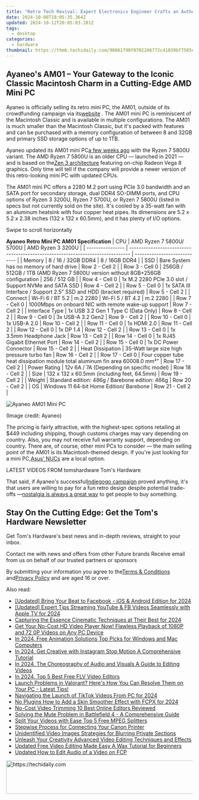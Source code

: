 ```yaml
---
title: "Retro Tech Revival: Expert Electronics Engineer Crafts an Authentic '80S Macintosh Plus Replica"
date: 2024-10-08T18:05:35.364Z
updated: 2024-10-12T20:05:03.281Z
tags:
  - desktop
categories:
  - hardware
thumbnail: https://thmb.techidaily.com/98061f90f0702266772c41039bf7505ea26afb88709675b4845f86d9c07123c1.jpg
---
```


## Ayaneo's AM01 – Your Gateway to the Iconic Classic Macintosh Charm in a Cutting-Edge AMD Mini PC

Ayaneo is officially selling its retro mini PC, the AM01, outside of its crowdfunding campaign via its[website](https://ayaneo.com/goods/8451695378677?) . The AM01 mini PC is reminiscent of the Macintosh Classic and is available in multiple configurations. The AM01 is much smaller than the Macintosh Classic, but it's packed with features and can be purchased with a memory configuration of between 8 and 32GB and primary SSD storage options of up to 1TB.

 Ayaneo updated its AM01 mini PC[a few weeks ago](https://www.tomshardware.com/desktops/mini-pcs/ayaneo-am01-macintosh-esque-mini-pc-design-gets-an-amd-zen-3-upgrade) with the Ryzen 7 5800U variant. The AMD Ryzen 7 5800U is an older CPU — launched in 2021 — and is based on the[Zen 3 architecture](https://www.tomshardware.com/news/amd-zen-3-zen-4-epyc-rome-milan-genoa-architecture-microarchitecture,40561.html) featuring on-chip Radeon Vega 8 graphics. Only time will tell if the company will provide a newer version of this retro-looking mini PC with updated CPUs.

 The AM01 mini PC offers a 2280 M.2 port using PCIe 3.0 bandwidth and an SATA port for secondary storage, dual DDR4 SO-DIMM ports, and CPU options of Ryzen 3 3200U, Ryzen 7 5700U, or Ryzen 7 5800U (listed in specs but not currently sold on the site). It's cooled by a 35-watt fan with an aluminum heatsink with four copper heat pipes. Its dimensions are 5.2 x 5.2 x 2.38 inches (132 x 132 x 60.5mm), and it has plenty of I/O options.

 Swipe to scroll horizontally

__Ayaneo Retro Mini PC AM01 Specification__
| CPU              | AMD Ryzen 7 5800U/ 5700U                                                       | AMD Ryzen 3 3200U            |
| ---------------- | ------------------------------------------------------------------------------ | ---------------------------- |
| Memory           | 8 / 16 / 32GB DDR4                                                             | 8 / 16GB DDR4                |
| SSD              | Bare System has no memory of hard drive                                        | Row 2 - Cell 2               |
| Row 3 - Cell 0   | 256GB / 512GB / 1TB (AMD Ryzen 7 5800U version without 8GB+256GB configuration | 256 / 512 GB                 |
| Row 4 - Cell 0   | 1x M.2 2280 PCIe 3.0 slot / Support NVMe and SATA SSD                          | Row 4 - Cell 2               |
| Row 5 - Cell 0   | 1x SATA III Interface / Support 2.5” SSD and HDD (bracket required)            | Row 5 - Cell 2               |
| Connect          | Wi-Fi 6 / BT 5.2 \| m.2 2280                                                   | Wi-Fi 5 / BT 4.2 \| m.2 2280 |
| Row 7 - Cell 0   | 1000Mbps on onboard NIC with remote wake-up support                            | Row 7 - Cell 2               |
| Interface Type   | 1x USB 3.2 Gen 1 Type C (Data Only)                                            | Row 8 - Cell 2               |
| Row 9 - Cell 0   | 3x USB-A 3.2 Gen2                                                              | Row 9 - Cell 2               |
| Row 10 - Cell 0  | 1x USB-A 2.0                                                                   | Row 10 - Cell 2              |
| Row 11 - Cell 0  | 1x HDMI 2.0                                                                    | Row 11 - Cell 2              |
| Row 12 - Cell 0  | 1x DP 1.4                                                                      | Row 12 - Cell 2              |
| Row 13 - Cell 0  | 1x 3.5mm Headphone Jack                                                        | Row 13 - Cell 2              |
| Row 14 - Cell 0  | 1x RJ45 Gigabit Ethernet Port                                                  | Row 14 - Cell 2              |
| Row 15 - Cell 0  | 1x DC Power Connector                                                          | Row 15 - Cell 2              |
| Heat Dissipation | 35-Watt large size high pressure turbo fan                                     | Row 16 - Cell 2              |
| Row 17 - Cell 0  | Four copper tube heat dissipation module total aluminum fin area 60008.0 mm²”  | Row 17 - Cell 2              |
| Power Rating     | 12v 6A / 7A (Depending on specific model)                                      | Row 18 - Cell 2              |
| Size             | 132 x 132 x 60.5mm (including feet, 64.5mm)                                    | Row 19 - Cell 2              |
| Weight           | Standard edition: 486g / Barebone edition: 466g                                | Row 20 - Cell 2              |
| OS               | Windows 11 64-bit Home Edition/ Barebone                                       | Row 21 - Cell 2              |

![Ayaneo AM01 Mini PC](https://cdn.mos.cms.futurecdn.net/WGEpGR8Pts2g8USJ2KBFfh-320-80.jpg)

 (Image credit: Ayaneo)

 The pricing is fairly attractive, with the highest-spec options retailing at $449 including shipping, though customs charges may vary depending on country. Also, you may not receive full warranty support, depending on country. There are, of course, other mini PCs to consider — the main selling point of the AM01 is its Macintosh-themed design. If you're just looking for a mini PC,[Asus' NUCs](https://www.tomshardware.com/desktops/mini-pcs/asus-reveals-pricing-for-its-new-nucs-nuc-14-pro-starts-at-dollar394-and-nuc-14-pro-at-dollar869) are a local option.

 LATEST VIDEOS FROM tomshardware Tom's Hardware

 That said, if Ayaneo's successful[Indiegogo campaign](https://www.indiegogo.com/projects/ayaneo-retro-mini-pc-creator-of-mini-pc-2-0-era#/) proved anything, it's that users are willing to pay for a fun retro design despite potential trade-offs —[nostalgia is always a great way](https://www.tomshardware.com/peripherals/mechanical-keyboards/grab-this-cool-retro-console-inspired-keyboard-for-just-dollar83) to get people to buy something.

## Stay On the Cutting Edge: Get the Tom's Hardware Newsletter

 Get Tom's Hardware's best news and in-depth reviews, straight to your inbox.

 Contact me with news and offers from other Future brands  Receive email from us on behalf of our trusted partners or sponsors

 By submitting your information you agree to the[Terms & Conditions](https://futureplc.com/terms-conditions/) and[Privacy Policy](https://futureplc.com/privacy-policy/) and are aged 16 or over.

<ins class="adsbygoogle"
     style="display:block"
     data-ad-format="autorelaxed"
     data-ad-client="ca-pub-7571918770474297"
     data-ad-slot="1223367746"></ins>

<ins class="adsbygoogle"
     style="display:block"
     data-ad-client="ca-pub-7571918770474297"
     data-ad-slot="8358498916"
     data-ad-format="auto"
     data-full-width-responsive="true"></ins>

<span class="atpl-alsoreadstyle">Also read:</span>
<div><ul>
<li><a href="https://facebook-video-content.techidaily.com/updated-bring-your-beat-to-facebook-ios-and-android-edition-for-2024/"><u>[Updated] Bring Your Beat to Facebook - iOS & Android Edition for 2024</u></a></li>
<li><a href="https://facebook-videos.techidaily.com/updated-expert-tips-streaming-youtube-and-fb-videos-seamlessly-with-apple-tv-for-2024/"><u>[Updated] Expert Tips Streaming YouTube & FB Videos Seamlessly with Apple TV for 2024</u></a></li>
<li><a href="https://extra-hints.techidaily.com/capturing-the-essence-cinematic-techniques-at-their-best-for-2024/"><u>Capturing the Essence Cinematic Techniques at Their Best for 2024</u></a></li>
<li><a href="https://tech-revival.techidaily.com/get-your-no-cost-hd-video-player-now-flawless-playback-of-1080p-and-72-0p-videos-on-any-pc-device/"><u>Get Your No-Cost HD Video Player Now! Flawless Playback of 1080P and 72 0P Videos on Any PC Device</u></a></li>
<li><a href="https://ai-vdieo-software.techidaily.com/in-2024-free-animation-solutions-top-picks-for-windows-and-mac-computers/"><u>In 2024, Free Animation Solutions Top Picks for Windows and Mac Computers</u></a></li>
<li><a href="https://ai-vdieo-software.techidaily.com/in-2024-get-creative-with-instagram-stop-motion-a-comprehensive-tutorial/"><u>In 2024, Get Creative with Instagram Stop Motion A Comprehensive Tutorial</u></a></li>
<li><a href="https://some-guidance.techidaily.com/in-2024-the-choreography-of-audio-and-visuals-a-guide-to-editing-videos/"><u>In 2024, The Choreography of Audio and Visuals A Guide to Editing Videos</u></a></li>
<li><a href="https://ai-vdieo-software.techidaily.com/in-2024-top-5-best-free-flv-video-editors/"><u>In 2024, Top 5 Best Free FLV Video Editors</u></a></li>
<li><a href="https://program-issues.techidaily.com/launch-problems-in-valorant-heres-how-you-can-resolve-them-on-your-pc-latest-tips/"><u>Launch Problems in Valorant? Here's How You Can Resolve Them on Your PC - Latest Tips!</u></a></li>
<li><a href="https://tiktok-videos.techidaily.com/navigating-the-launch-of-tiktok-videos-from-pc-for-2024/"><u>Navigating the Launch of TikTok Videos From PC for 2024</u></a></li>
<li><a href="https://ai-vdieo-software.techidaily.com/no-plugins-how-to-add-a-skin-smoother-effect-with-fcpx-for-2024/"><u>No Plugins How to Add a Skin Smoother Effect with FCPX for 2024</u></a></li>
<li><a href="https://ai-vdieo-software.techidaily.com/no-cost-video-trimming-10-best-online-editors-reviewed/"><u>No-Cost Video Trimming 10 Best Online Editors Reviewed</u></a></li>
<li><a href="https://sound-issues.techidaily.com/solving-the-mute-problem-in-battlefield-4-a-comprehensive-guide/"><u>Solving the Mute Problem in Battlefield 4 - A Comprehensive Guide</u></a></li>
<li><a href="https://ai-vdieo-software.techidaily.com/split-your-videos-with-ease-top-5-free-mpeg-splitters/"><u>Split Your Videos with Ease Top 5 Free MPEG Splitters</u></a></li>
<li><a href="https://printer-issues.techidaily.com/stepwise-process-for-connecting-your-canon-printer/"><u>Stepwise Process for Connecting Your Canon Printer</u></a></li>
<li><a href="https://screen-mirroring-recording.techidaily.com/unidentified-video-images-strategies-for-blurring-private-sections/"><u>Unidentified Video Images Strategies for Blurring Private Sections</u></a></li>
<li><a href="https://ai-vdieo-software.techidaily.com/unleash-your-creativity-advanced-video-editing-techniques-and-effects/"><u>Unleash Your Creativity Advanced Video Editing Techniques and Effects</u></a></li>
<li><a href="https://ai-vdieo-software.techidaily.com/updated-free-video-editing-made-easy-a-wax-tutorial-for-beginners/"><u>Updated Free Video Editing Made Easy A Wax Tutorial for Beginners</u></a></li>
<li><a href="https://ai-vdieo-software.techidaily.com/updated-how-to-edit-audio-of-a-video-on-fcp/"><u>Updated How to Edit Audio of a Video on FCP</u></a></li>
</ul></div>

<!-- affiliate ads begin -->
<a href="https://appsumo.8odi.net/c/5597632/2075472/7443" target="_top" id="2075472">
  <img src="//a.impactradius-go.com/display-ad/7443-2075472" border="0" alt="https://techidaily.com" width="728" height="90"/>
</a>
<img height="0" width="0" src="https://appsumo.8odi.net/i/5597632/2075472/7443" style="position:absolute;visibility:hidden;" border="0" />
<!-- affiliate ads end -->

